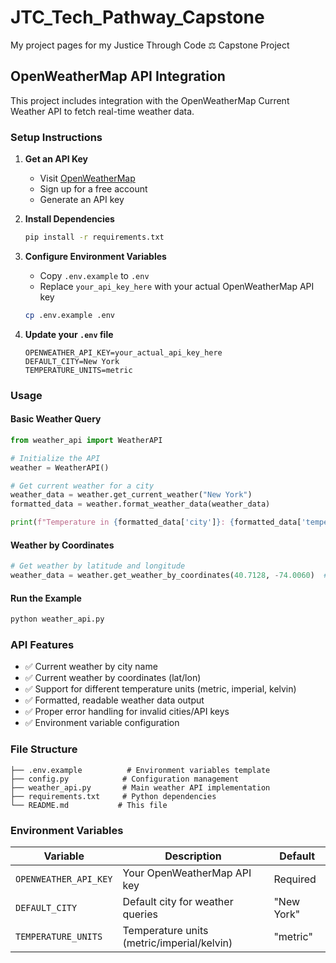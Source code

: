 # JTC_Tech_Pathway_Capstone

My project pages for my Justice Through Code ⚖ Capstone Project

## OpenWeatherMap API Integration

This project includes integration with the OpenWeatherMap Current Weather API to fetch real-time weather data.

### Setup Instructions

1. **Get an API Key**
   - Visit [OpenWeatherMap](https://openweathermap.org/api)
   - Sign up for a free account
   - Generate an API key

2. **Install Dependencies**

   ```bash
   pip install -r requirements.txt
   ```

3. **Configure Environment Variables**

   - Copy `.env.example` to `.env`
   - Replace `your_api_key_here` with your actual OpenWeatherMap API key

   ```bash
   cp .env.example .env
   ```

4. **Update your `.env` file**

   ```env
   OPENWEATHER_API_KEY=your_actual_api_key_here
   DEFAULT_CITY=New York
   TEMPERATURE_UNITS=metric
   ```

### Usage

#### Basic Weather Query

```python
from weather_api import WeatherAPI

# Initialize the API
weather = WeatherAPI()

# Get current weather for a city
weather_data = weather.get_current_weather("New York")
formatted_data = weather.format_weather_data(weather_data)

print(f"Temperature in {formatted_data['city']}: {formatted_data['temperature']}°")
```

#### Weather by Coordinates

```python
# Get weather by latitude and longitude
weather_data = weather.get_weather_by_coordinates(40.7128, -74.0060)  # NYC coordinates
```

#### Run the Example

```bash
python weather_api.py
```

### API Features

- ✅ Current weather by city name
- ✅ Current weather by coordinates (lat/lon)
- ✅ Support for different temperature units (metric, imperial, kelvin)
- ✅ Formatted, readable weather data output
- ✅ Proper error handling for invalid cities/API keys
- ✅ Environment variable configuration

### File Structure

```text
├── .env.example          # Environment variables template
├── config.py            # Configuration management
├── weather_api.py       # Main weather API implementation
├── requirements.txt     # Python dependencies
└── README.md           # This file
```

### Environment Variables

| Variable | Description | Default |
|----------|-------------|---------|
| `OPENWEATHER_API_KEY` | Your OpenWeatherMap API key | Required |
| `DEFAULT_CITY` | Default city for weather queries | "New York" |
| `TEMPERATURE_UNITS` | Temperature units (metric/imperial/kelvin) | "metric" |
